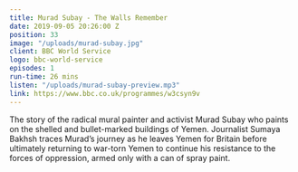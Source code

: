 ```yaml
---
title: Murad Subay - The Walls Remember
date: 2019-09-05 20:26:00 Z
position: 33
image: "/uploads/murad-subay.jpg"
client: BBC World Service
logo: bbc-world-service
episodes: 1
run-time: 26 mins
listen: "/uploads/murad-subay-preview.mp3"
link: https://www.bbc.co.uk/programmes/w3csyn9v
---
```


The story of the radical mural painter and activist Murad Subay who paints on the shelled and bullet-marked buildings of Yemen. Journalist Sumaya Bakhsh traces Murad’s journey as he leaves Yemen for Britain before ultimately returning to war-torn Yemen to continue his resistance to the forces of oppression, armed only with a can of spray paint.